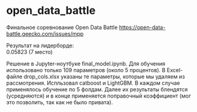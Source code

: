 # open_data_battle

Финальное соревнование Open Data Battle
https://open-data-battle.geecko.com/issues/mpp

Результат на лидерборде:  
0.05823 (7 место)

Решение в Jupyter-ноутбуке final_model.ipynb.
Для обучения использовано только 109 параметров (около 5 процентов). В Excel-файле drop_cols.xlsx указаны те параметры, которые мы удаляем из рассмотрения.
Испльзовал catboost и LightGBM. В каждом случае применялось обучение по 5 фолдам. Далее их результаты блендятся (усредняются) и в конце применяется поправочный коэффициент (мог это позволить, так как не было привата).
